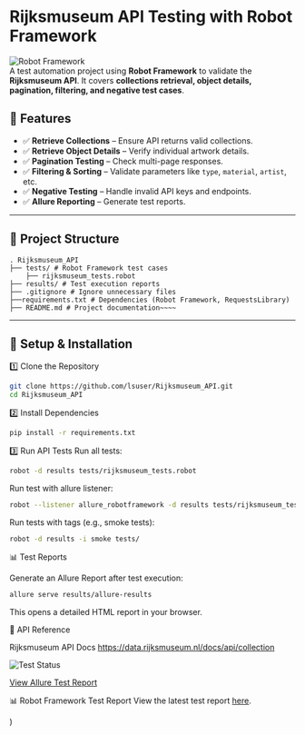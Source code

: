 # Rijksmuseum API Testing with Robot Framework

![Robot Framework](https://img.shields.io/badge/Robot%20Framework-API%20Testing-green)  
A test automation project using **Robot Framework** to validate the **Rijksmuseum API**. It covers **collections retrieval, object details, pagination, filtering, and negative test cases**.

## 🚀 Features
- ✅ **Retrieve Collections** – Ensure API returns valid collections.
- ✅ **Retrieve Object Details** – Verify individual artwork details.
- ✅ **Pagination Testing** – Check multi-page responses.
- ✅ **Filtering & Sorting** – Validate parameters like `type`, `material`, `artist`, etc.
- ✅ **Negative Testing** – Handle invalid API keys and endpoints.
- ✅ **Allure Reporting** – Generate test reports.

---

## 📂 Project Structure
~~~~
. Rijksmuseum_API
├── tests/ # Robot Framework test cases
    ├── rijksmuseum_tests.robot
├── results/ # Test execution reports
├── .gitignore # Ignore unnecessary files
├──requirements.txt # Dependencies (Robot Framework, RequestsLibrary)
├── README.md # Project documentation~~~~ 
~~~~
---

## 🔧 Setup & Installation

1️⃣ Clone the Repository
```bash
git clone https://github.com/lsuser/Rijksmuseum_API.git
cd Rijksmuseum_API
```

2️⃣ Install Dependencies
```bash
pip install -r requirements.txt
```

3️⃣ Run API Tests
Run all tests:
```bash
robot -d results tests/rijksmuseum_tests.robot
```
Run  test with allure listener:
```bash
robot --listener allure_robotframework -d results tests/rijksmuseum_tests.robot
```
Run tests with tags (e.g., smoke tests):
```bash
robot -d results -i smoke tests/
```

📊 Test Reports

Generate an Allure Report after test execution:
``` bash
allure serve results/allure-results
```
This opens a detailed HTML report in your browser.

📌 API Reference

Rijksmuseum API Docs
https://data.rijksmuseum.nl/docs/api/collection

![Test Status](https://github.com/lsuser/Rijksmuseum_API/actions/workflows/robot-tests.yml/badge.svg)

[View Allure Test Report](https://github.com/lsuser/Rijksmuseum_API/blob/gh-pages/allure-results/index.html)

 📊 Robot Framework Test Report
View the latest test report [here](https://github.com/lsuser/Rijksmuseum_API/blob/gh-pages/results/report.html).

)


